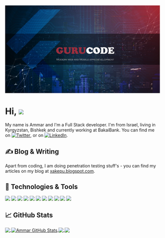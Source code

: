 <!-- More info, tips and tricks for making GitHub Profile README can be found in my article at https://towardsdatascience.com/build-a-stunning-readme-for-your-github-profile-9b80434fe5d7 -->

[![Header](assets/profile_bg.jpg "Header")](https://xakepu.blogspot.com/)

# Hi, <img src="https://raw.githubusercontent.com/MartinHeinz/MartinHeinz/master/wave.gif" width="30px">

My name is Ammar and I'm a Full Stack developer. I'm from Israel, living in Kyrgyzstan, Bishkek and currently working at BakaiBank. You can find me on [![Twitter][1.2]][1], or on [![LinkedIn][3.2]][3].

## &#x270d; Blog & Writing

Apart from coding, I am doing penetration testing stuff's - you can find my articles on my blog at [xakepu.blogspot.com](https://xakepu.blogspot.com/).

## 🔧 Technologies & Tools
![](https://img.shields.io/badge/OS-Linux-informational?style=flat&logo=linux&logoColor=white&color=blueviolet)
![](https://img.shields.io/badge/Editor-VSCode-Informational?style=flat&logo=visual-studio-code&logoColor=white&color=blueviolet)
![](https://img.shields.io/badge/Code-Python-informational?style=flat&logo=python&logoColor=white&color=blueviolet)
![](https://img.shields.io/badge/Code-JavaScript-informational?style=flat&logo=javascript&logoColor=white&color=blueviolet)
![](https://img.shields.io/badge/Code-Dart-informational?style=flat&logo=dart&logoColor=white&color=blueviolet)
![](https://img.shields.io/badge/Code-Angular-informational?style=flat&logo=angular&logoColor=white&color=blueviolet)
![](https://img.shields.io/badge/Shell-Bash-informational?style=flat&logo=gnu-bash&logoColor=white&color=blueviolet)
![](https://img.shields.io/badge/Tools-PostgreSQL-informational?style=flat&logo=postgresql&logoColor=white&color=blueviolet)
![](https://img.shields.io/badge/Tools-Mongodb-informational?style=flat&logo=mongodb&logoColor=white&color=blueviolet)
![](https://img.shields.io/badge/Tools-Docker-informational?style=flat&logo=docker&logoColor=white&color=blueviolet)
![](https://img.shields.io/badge/Cloud-Firebase-informational?style=flat&logo=firebase&logoColor=white&color=blueviolet)

## &#x1f4c8; GitHub Stats

<a href="https://github.com/gurucodee/gurucodee">
  <img align="center" src="https://github-readme-stats.vercel.app/api/top-langs/?username=gurucodee&hide=java,html&title_color=ffffff&text_color=c9cacc&icon_color=blueviolet&bg_color=1d1f21" />
</a>
<a href="https://github.com/gurucodee/gurucodee">
  <img align="center" src="https://github-readme-stats.vercel.app/api?username=gurucodee&show_icons=true&line_height=27&count_private=true&title_color=ffffff&text_color=c9cacc&icon_color=blueviolet&bg_color=1d1f21" alt="Ammar GitHub Stats" />
</a>

<a href="https://github.com/gurucodee/NazarNews">
  <img align="center" src="https://github-readme-stats.vercel.app/api/pin/?username=gurucodee&repo=NazarNews&title_color=ffffff&text_color=c9cacc&icon_color=blueviolet&bg_color=1d1f21" />
</a>


<a href="https://github.com/gurucodee/easymp3">
  <img align="center" src="https://github-readme-stats.vercel.app/api/pin/?username=gurucodee&repo=easymp3&title_color=ffffff&text_color=c9cacc&icon_color=blueviolet&bg_color=1d1f21" />
</a>    

<!-- links to social media icons -->

<!-- icons with padding -->

[1.1]: http://i.imgur.com/tXSoThF.png (twitter icon with padding)
[2.1]: http://i.imgur.com/0o48UoR.png (github icon with padding)

<!-- icons without padding -->

[1.2]: http://i.imgur.com/wWzX9uB.png (twitter icon without padding)
[2.2]: http://i.imgur.com/9I6NRUm.png (github icon without padding)
[3.2]: https://raw.githubusercontent.com/MartinHeinz/MartinHeinz/master/linkedin-3-16.png (LinkedIn icon without padding)


<!-- links to your social media accounts -->

[1]: https://twitter.com/pentester11
[2]: https://github.com/gurucodee
[3]: https://www.linkedin.com/in/reznov/


<!-- Resources -->
<!-- Icons: https://simpleicons.org/ -->
<!-- GitHub Stats: https://github.com/anuraghazra/github-readme-stats -->
<!-- Emojis: https://emojipedia.org/emoji/ -->
<!-- HTML Emojis: https://www.fileformat.info/index.htm -->
<!-- Shields: https://shields.io/ -->
<!-- Awesome GitHub Profile README: https://github.com/abhisheknaiidu/awesome-github-profile-readme -->
